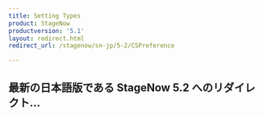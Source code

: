 ```yaml
---
title: Setting Types
product: StageNow
productversion: '5.1'
layout: redirect.html
redirect_url: /stagenow/sn-jp/5-2/CSPreference

---
```


## 最新の日本語版である StageNow 5.2 へのリダイレクト...




